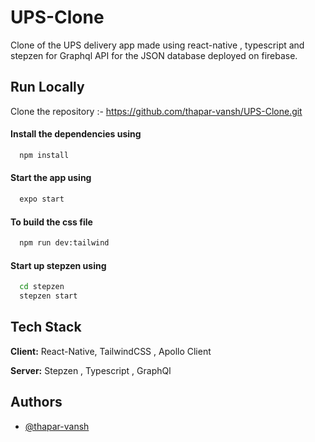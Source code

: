 
# UPS-Clone

Clone of the UPS delivery app made using react-native , typescript and stepzen for Graphql API for the JSON database deployed on firebase.


## Run Locally
Clone the repository :- https://github.com/thapar-vansh/UPS-Clone.git

#### Install the dependencies using

```bash
  npm install 
```
#### Start the app using 

```bash
  expo start
```

#### To build the css file 

```bash
  npm run dev:tailwind
```

#### Start up stepzen using

```bash
  cd stepzen
  stepzen start
```
## Tech Stack

**Client:** React-Native, TailwindCSS , Apollo Client

**Server:** Stepzen , Typescript , GraphQl


## Authors

- [@thapar-vansh](https://www.github.com/thapar-vansh)


